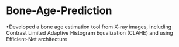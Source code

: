 # Bone-Age-Prediction
•Developed a bone age estimation tool from X-ray images, including Contrast Limited Adaptive Histogram Equalization (CLAHE) and using Efficient-Net architecture
